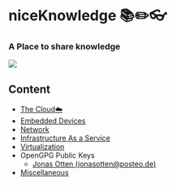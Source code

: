 # niceKnowledge  :books::pencil2::eyeglasses:
### A Place to share knowledge

![](http://i.imgur.com/SWoGYMR.gif)

## Content
- [The Cloud:cloud:](cloud)
- [Embedded Devices](embedded_devices)
- [Network](network)
- [Infrastructure As a Service](IaaS)
- [Virtualization](Virtualization)
- OpenGPG Public Keys
  - [Jonas Otten (jonasotten@posteo.de)](keys/jonasotten_posteo-de.asc)
- [Miscellaneous](miscellaneous)
